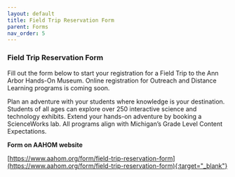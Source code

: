 ```yaml
---
layout: default
title: Field Trip Reservation Form
parent: Forms
nav_order: 5
---
```


### Field Trip Reservation Form


Fill out the form below to start your registration for a Field Trip to the Ann Arbor Hands-On Museum. Online registration for Outreach and Distance Learning programs is coming soon.

Plan an adventure with your students where knowledge is your destination. Students of all ages can explore over 250 interactive science and technology exhibits. Extend your hands-on adventure by booking a ScienceWorks lab. All programs align with Michigan’s Grade Level Content Expectations.

**Form on AAHOM website**

[https://www.aahom.org/form/field-trip-reservation-form](https://www.aahom.org/form/field-trip-reservation-form){:target="_blank"}